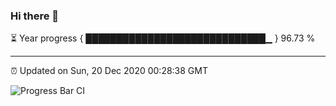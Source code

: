 ### Hi there 👋

⏳ Year progress { █████████████████████████████▁ } 96.73 %

---

⏰ Updated on Sun, 20 Dec 2020 00:28:38 GMT

![Progress Bar CI](https://github.com/liununu/liununu/workflows/Progress%20Bar%20CI/badge.svg)

